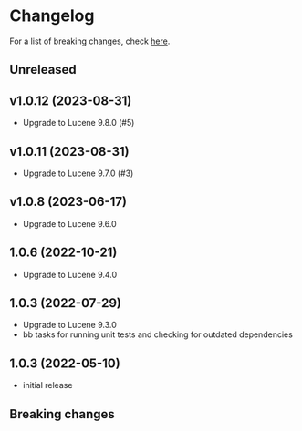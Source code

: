 # Changelog

For a list of breaking changes, check [here](#breaking-changes).

## Unreleased

## v1.0.12 (2023-08-31)

- Upgrade to Lucene 9.8.0 (#5)

## v1.0.11 (2023-08-31)

- Upgrade to Lucene 9.7.0 (#3)

## v1.0.8 (2023-06-17)

- Upgrade to Lucene 9.6.0

## 1.0.6 (2022-10-21)

- Upgrade to Lucene 9.4.0

## 1.0.3 (2022-07-29)

- Upgrade to Lucene 9.3.0
- bb tasks for running unit tests and checking for outdated dependencies

## 1.0.3 (2022-05-10)

- initial release

## Breaking changes
